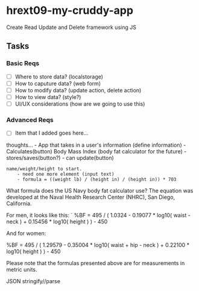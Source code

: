 # hrext09-my-cruddy-app
Create Read Update and Delete framework using JS

 ## Tasks

 ### Basic Reqs
- [ ] Where to store data? (localstorage)
- [ ] How to caputure data? (web form)
- [ ] How to modify data? (update action, delete action)
- [ ] How to view data? (style?)
- [ ] UI/UX considerations (how are we going to use this)

 ### Advanced Reqs
- [ ] Item that I added goes here...


thoughts...
    - App that takes in a user's information (define information) 
    - Calculates(button) Body Mass Index (body fat calculator for the future)
    - stores/saves(button?) 
    - can update(button)


    name/weight/height to start. 
        - need one more element (input text)
        - formula = ((weight lb) / (height in) / (height in)) * 703
    



What formula does the US Navy body fat calculator use?
The equation was developed at the Naval Health Research Center (NHRC), San Diego, California.

For men, it looks like this:
`
%BF = 495 / ( 1.0324 - 0.19077 * log10( waist - neck ) + 0.15456 * log10( height ) ) - 450

And for women:

%BF = 495 / ( 1.29579 - 0.35004 * log10( waist + hip - neck ) + 0.22100 * log10( height ) ) - 450

Please note that the formulas presented above are for measurements in metric units.

JSON stringify//parse